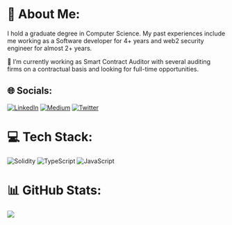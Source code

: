 # 💫 About Me:

I hold a graduate degree in Computer Science. My past experiences include me working as a Software developer for 4+ years and web2 security engineer for almost 2+ years.


🔭 I’m currently working as Smart Contract Auditor with several auditing firms on a contractual basis and looking for full-time opportunities.


## 🌐 Socials:
[![LinkedIn](https://img.shields.io/badge/LinkedIn-%230077B5.svg?logo=linkedin&logoColor=white)](https://linkedin.com/in//in/zuhaib44/) [![Medium](https://img.shields.io/badge/Medium-12100E?logo=medium&logoColor=white)](https://medium.com/@zuhaibmd) [![Twitter](https://img.shields.io/badge/Twitter-%231DA1F2.svg?logo=Twitter&logoColor=white)](https://twitter.com/zuhaib44) 

# 💻 Tech Stack:
![Solidity](https://img.shields.io/badge/Solidity-%23363636.svg?style=for-the-badge&logo=solidity&logoColor=white) ![TypeScript](https://img.shields.io/badge/typescript-%23007ACC.svg?style=for-the-badge&logo=typescript&logoColor=white) ![JavaScript](https://img.shields.io/badge/javascript-%23323330.svg?style=for-the-badge&logo=javascript&logoColor=%23F7DF1E)

# 📊 GitHub Stats:
![](https://github-readme-stats.vercel.app/api/top-langs/?username=zzzuhaibmohd&theme=dark&hide_border=false&include_all_commits=false&count_private=false&layout=compact)

<!-- Proudly created with GPRM ( https://gprm.itsvg.in ) -->
